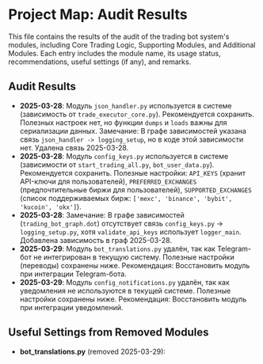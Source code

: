 # Project Map: Audit Results

This file contains the results of the audit of the trading bot system's modules, including Core Trading Logic, Supporting Modules, and Additional Modules. Each entry includes the module name, its usage status, recommendations, useful settings (if any), and remarks.

## Audit Results
- **2025-03-28**: Модуль `json_handler.py` используется в системе (зависимость от `trade_executor_core.py`). Рекомендуется сохранить. Полезных настроек нет, но функции `dumps` и `loads` важны для сериализации данных. Замечание: В графе зависимостей указана связь `json_handler -> logging_setup`, но в коде этой зависимости нет. Удалена связь 2025-03-28.
- **2025-03-28**: Модуль `config_keys.py` используется в системе (зависимости от `start_trading_all.py`, `bot_user_data.py`). Рекомендуется сохранить. Полезные настройки: `API_KEYS` (хранит API-ключи для пользователей), `PREFERRED_EXCHANGES` (предпочтительные биржи для пользователей), `SUPPORTED_EXCHANGES` (список поддерживаемых бирж: `['mexc', 'binance', 'bybit', 'kucoin', 'okx']`).
- **2025-03-28**: Замечание: В графе зависимостей (`trading_bot_graph.dot`) отсутствует связь `config_keys.py` -> `logging_setup.py`, хотя `validate_api_keys` использует `logger_main`. Добавлена зависимость в граф 2025-03-28.
- **2025-03-29**: Модуль `bot_translations.py` удалён, так как Telegram-бот не интегрирован в текущую систему. Полезные настройки (переводы) сохранены ниже. Рекомендация: Восстановить модуль при интеграции Telegram-бота.
- **2025-03-29**: Модуль `config_notifications.py` удалён, так как уведомления не используются в текущей системе. Полезные настройки сохранены ниже. Рекомендация: Восстановить модуль при интеграции уведомлений.

## Useful Settings from Removed Modules
- **bot_translations.py** (removed 2025-03-29):

